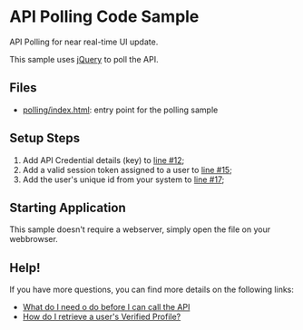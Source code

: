 # API Polling Code Sample
API Polling for near real-time UI update.

This sample uses [jQuery](http://jquery.com/) to poll the API.

## Files
 * [polling/index.html](index.html): entry point for the polling sample

## Setup Steps
1. Add API Credential details (key) to [line #12](index.html#L12);
2. Add a valid session token assigned to a user to [line #15](index.html#L15);
3. Add the user's unique id from your system to [line #17](index.html#L17);

## Starting Application
This sample doesn't require a webserver, simply open the file on your webbrowser.

## Help!
If you have more questions, you can find more details on the following links:
 * [What do I need o do before I can call the API](https://veridu.com/wiki/What_do_I_need_to_do_before_I_can_call_the_API)
 * [How do I retrieve a user's Verified Profile?](https://veridu.com/wiki/How_do_I_retrieve_a_user%27s_Verified_Profile%3F)
